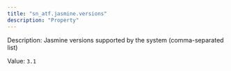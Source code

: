 ```yaml
---
title: "sn_atf.jasmine.versions"
description: "Property"
---
```


Description: Jasmine versions supported by the system (comma-separated list)

Value: `3.1`